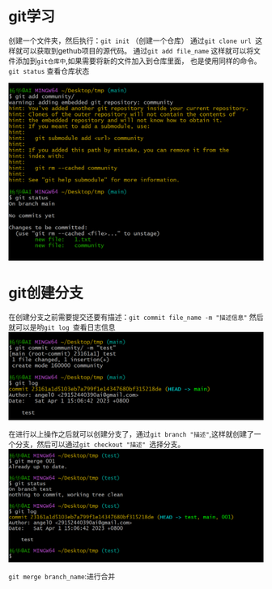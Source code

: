 # git学习

创建一个文件夹，然后执行：`git init` （创建一个仓库）
通过`git clone url `这样就可以获取到gethub项目的源代码。
通过`git add file_name` 这样就可以将文件添加到`git仓库中`,如果需要将新的文件加入到仓库里面，
也是使用同样的命令。
`git status` 查看仓库状态

![img.png](img.png)

# git创建分支

在创建分支之前需要提交还要有描述：`git commit file_name -m "描述信息"`
然后就可以是哟`git log `查看日志信息
![img_1.png](img_1.png)

在进行以上操作之后就可以创建分支了，通过`git branch "描述"`,这样就创建了一个分支，然后可以通过`git checkout "描述" `选择分支。
![img_2.png](img_2.png)

`git merge branch_name`:进行合并


